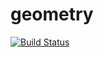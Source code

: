 # geometry
[![Build Status](https://travis-ci.org/kiv00/geometry.svg?branch=master)](https://travis-ci.org/kiv00/geometry)